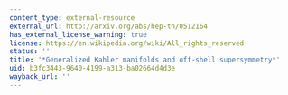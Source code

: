 ```yaml
---
content_type: external-resource
external_url: http://arxiv.org/abs/hep-th/0512164
has_external_license_warning: true
license: https://en.wikipedia.org/wiki/All_rights_reserved
status: ''
title: '*Generalized Kahler manifolds and off-shell supersymmetry*'
uid: b3fc3443-9640-4199-a313-ba02664d4d3e
wayback_url: ''
---
```

